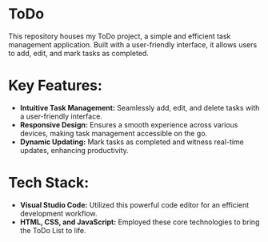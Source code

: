 # ToDo
This repository houses my ToDo project, a simple and efficient task management application. Built with a user-friendly interface, it allows users to add, edit, and mark tasks as completed.
# Key Features:
* **Intuitive Task Management:** Seamlessly add, edit, and delete tasks with a user-friendly interface.
* **Responsive Design:** Ensures a smooth experience across various devices, making task management accessible on the go.
* **Dynamic Updating:** Mark tasks as completed and witness real-time updates, enhancing productivity.
# Tech Stack:
* **Visual Studio Code:** Utilized this powerful code editor for an efficient development workflow.
* **HTML, CSS, and JavaScript:** Employed these core technologies to bring the ToDo List to life.

